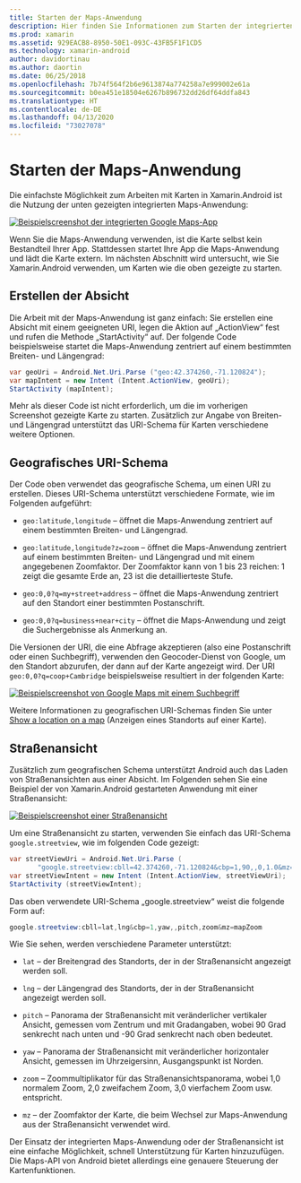 ```yaml
---
title: Starten der Maps-Anwendung
description: Hier finden Sie Informationen zum Starten der integrierten Maps-Anwendung aus Ihrer Xamarin.Android-App.
ms.prod: xamarin
ms.assetid: 929EACB8-8950-50E1-093C-43FB5F1F1CD5
ms.technology: xamarin-android
author: davidortinau
ms.author: daortin
ms.date: 06/25/2018
ms.openlocfilehash: 7b74f564f2b6e9613874a774258a7e999002e61a
ms.sourcegitcommit: b0ea451e18504e6267b896732dd26df64ddfa843
ms.translationtype: HT
ms.contentlocale: de-DE
ms.lasthandoff: 04/13/2020
ms.locfileid: "73027078"
---
```

# <a name="launching-the-maps-application"></a>Starten der Maps-Anwendung

Die einfachste Möglichkeit zum Arbeiten mit Karten in Xamarin.Android ist die Nutzung der unten gezeigten integrierten Maps-Anwendung:

[![Beispielscreenshot der integrierten Google Maps-App](maps-application-images/01-mapsapplication.png)](maps-application-images/01-mapsapplication.png#lightbox)

Wenn Sie die Maps-Anwendung verwenden, ist die Karte selbst kein Bestandteil Ihrer App. Stattdessen startet Ihre App die Maps-Anwendung und lädt die Karte extern. Im nächsten Abschnitt wird untersucht, wie Sie Xamarin.Android verwenden, um Karten wie die oben gezeigte zu starten.

## <a name="creating-the-intent"></a>Erstellen der Absicht

Die Arbeit mit der Maps-Anwendung ist ganz einfach: Sie erstellen eine Absicht mit einem geeigneten URI, legen die Aktion auf „ActionView“ fest und rufen die Methode „StartActivity“ auf. Der folgende Code beispielsweise startet die Maps-Anwendung zentriert auf einem bestimmten Breiten- und Längengrad:

```csharp
var geoUri = Android.Net.Uri.Parse ("geo:42.374260,-71.120824");
var mapIntent = new Intent (Intent.ActionView, geoUri);
StartActivity (mapIntent);
```

Mehr als dieser Code ist nicht erforderlich, um die im vorherigen Screenshot gezeigte Karte zu starten. Zusätzlich zur Angabe von Breiten- und Längengrad unterstützt das URI-Schema für Karten verschiedene weitere Optionen.

## <a name="geo-uri-scheme"></a>Geografisches URI-Schema

Der Code oben verwendet das geografische Schema, um einen URI zu erstellen. Dieses URI-Schema unterstützt verschiedene Formate, wie im Folgenden aufgeführt:

- `geo:latitude,longitude` &ndash; öffnet die Maps-Anwendung zentriert auf einem bestimmten Breiten- und Längengrad. 

- `geo:latitude,longitude?z=zoom` &ndash; öffnet die Maps-Anwendung zentriert auf einem bestimmten Breiten- und Längengrad und mit einem angegebenen Zoomfaktor. Der Zoomfaktor kann von 1 bis 23 reichen: 1 zeigt die gesamte Erde an, 23 ist die detaillierteste Stufe.

- `geo:0,0?q=my+street+address` &ndash; öffnet die Maps-Anwendung zentriert auf den Standort einer bestimmten Postanschrift. 

- `geo:0,0?q=business+near+city` &ndash; öffnet die Maps-Anwendung und zeigt die Suchergebnisse als Anmerkung an. 

Die Versionen der URI, die eine Abfrage akzeptieren (also eine Postanschrift oder einen Suchbegriff), verwenden den Geocoder-Dienst von Google, um den Standort abzurufen, der dann auf der Karte angezeigt wird. Der URI `geo:0,0?q=coop+Cambridge` beispielsweise resultiert in der folgenden Karte:

[![Beispielscreenshot von Google Maps mit einem Suchbegriff](maps-application-images/02-mapsearch.png)](maps-application-images/02-mapsearch.png#lightbox)

Weitere Informationen zu geografischen URI-Schemas finden Sie unter [Show a location on a map](https://developer.android.com/guide/components/intents-common.html#Maps) (Anzeigen eines Standorts auf einer Karte).

## <a name="street-view"></a>Straßenansicht

Zusätzlich zum geografischen Schema unterstützt Android auch das Laden von Straßenansichten aus einer Absicht. Im Folgenden sehen Sie eine Beispiel der von Xamarin.Android gestarteten Anwendung mit einer Straßenansicht:

[![Beispielscreenshot einer Straßenansicht](maps-application-images/03-streetview.png)](maps-application-images/03-streetview.png#lightbox)

Um eine Straßenansicht zu starten, verwenden Sie einfach das URI-Schema `google.streetview`, wie im folgenden Code gezeigt:

```csharp
var streetViewUri = Android.Net.Uri.Parse (
       "google.streetview:cbll=42.374260,-71.120824&cbp=1,90,,0,1.0&mz=20");  
var streetViewIntent = new Intent (Intent.ActionView, streetViewUri);  
StartActivity (streetViewIntent);
```

Das oben verwendete URI-Schema „google.streetview“ weist die folgende Form auf:

```csharp
google.streetview:cbll=lat,lng&cbp=1,yaw,,pitch,zoom&mz=mapZoom
```

Wie Sie sehen, werden verschiedene Parameter unterstützt:

- `lat` &ndash; der Breitengrad des Standorts, der in der Straßenansicht angezeigt werden soll.

- `lng` &ndash; der Längengrad des Standorts, der in der Straßenansicht angezeigt werden soll.

- `pitch` &ndash; Panorama der Straßenansicht mit veränderlicher vertikaler Ansicht, gemessen vom Zentrum und mit Gradangaben, wobei 90 Grad senkrecht nach unten und -90 Grad senkrecht nach oben bedeutet.

- `yaw` &ndash; Panorama der Straßenansicht mit veränderlicher horizontaler Ansicht, gemessen im Uhrzeigersinn, Ausgangspunkt ist Norden.

- `zoom` &ndash; Zoommultiplikator für das Straßenansichtspanorama, wobei 1,0 normalem Zoom, 2,0 zweifachem Zoom, 3,0 vierfachem Zoom usw. entspricht.

- `mz` &ndash; der Zoomfaktor der Karte, die beim Wechsel zur Maps-Anwendung aus der Straßenansicht verwendet wird.

Der Einsatz der integrierten Maps-Anwendung oder der Straßenansicht ist eine einfache Möglichkeit, schnell Unterstützung für Karten hinzuzufügen. Die Maps-API von Android bietet allerdings eine genauere Steuerung der Kartenfunktionen.
